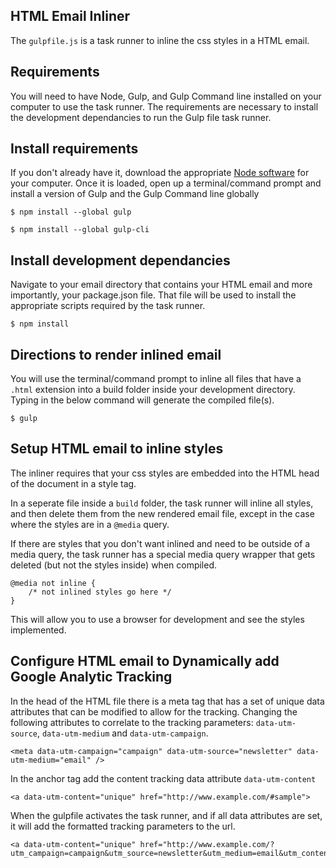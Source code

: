 ## HTML Email Inliner

The `gulpfile.js` is a task runner to inline the css styles in a HTML email.

## Requirements

You will need to have Node, Gulp, and Gulp Command line installed on your computer
to use the task runner. The requirements are necessary to install the development 
dependancies to run the Gulp file task runner.

## Install requirements

If you don't already have it, download the appropriate [Node software](https://nodejs.org/en/) for 
your computer. Once it is loaded, open up a terminal/command prompt and install a version of
Gulp and the Gulp Command line globally

```
$ npm install --global gulp
```

```
$ npm install --global gulp-cli
```

## Install development dependancies

Navigate to your email directory that contains your HTML email and more importantly, your
package.json file. That file will be used to install the appropriate scripts required by 
the task runner.

```
$ npm install
```

## Directions to render inlined email

You will use the terminal/command prompt to inline all files that have a `.html` extension into
a build folder inside your development directory. Typing in the below command will generate
the compiled file(s).


```
$ gulp
```

## Setup HTML email to inline styles

The inliner requires that your css styles are embedded into the HTML head of the document in
a style tag.

In a seperate file inside a `build` folder, the task runner will inline all styles, and then delete 
them from the new rendered email file, except in the case where the styles are in a `@media` query. 

If there are styles that you don't want inlined and need to be outside of a media query, the task 
runner has a special media query wrapper that gets deleted (but not the styles inside) when compiled.

```
@media not inline {
	/* not inlined styles go here */
}
```

This will allow you to use a browser for development and see the styles implemented.


## Configure HTML email to Dynamically add Google Analytic Tracking

In the head of the HTML file there is a meta tag that has a set of unique data attributes
that can be modified to allow for the tracking. Changing the following attributes to correlate to the 
tracking parameters: `data-utm-source`, `data-utm-medium` and `data-utm-campaign`.

```
<meta data-utm-campaign="campaign" data-utm-source="newsletter" data-utm-medium="email" />
```

In the anchor tag add the content tracking data attribute `data-utm-content`

```
<a data-utm-content="unique" href="http://www.example.com/#sample">
```

When the gulpfile activates the task runner, and if all data attributes are set, it will add the formatted 
tracking parameters to the url.

```
<a data-utm-content="unique" href="http://www.example.com/?utm_campaign=campaign&utm_source=newsletter&utm_medium=email&utm_content=unique#sample">
```